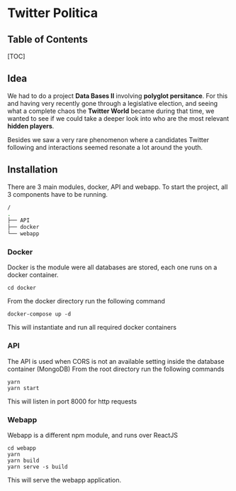 Twitter Politica
===

## Table of Contents

[TOC]

## Idea

We had to do a project **Data Bases II** involving **polyglot persitance**. For this and having very recently gone through a legislative election, and seeing what a complete chaos the **Twitter World** became during that time, we wanted to see if we could take a deeper look into who are the most relevant **hidden  players**.

Besides we saw a very rare phenomenon where a candidates Twitter following and interactions seemed resonate a lot around the youth.


Installation
---
There are 3 main modules, docker, API and webapp. To start the project, all 3 components have to be running.
```bash
/
.
├── API
├── docker
└── webapp
```

### Docker
Docker is the module were all databases are stored, each one runs on a docker container.

`cd docker`

From the docker directory run the following command

`docker-compose up -d`

This will instantiate and run all required docker containers

### API
The API is used when CORS is not an available setting inside the database container (MongoDB)
From the root directory run the following commands
```
yarn
yarn start
```

This will listen in port 8000 for http requests

### Webapp

Webapp is a different npm module, and runs over ReactJS

```
cd webapp
yarn
yarn build
yarn serve -s build
```

This will serve the webapp application.
